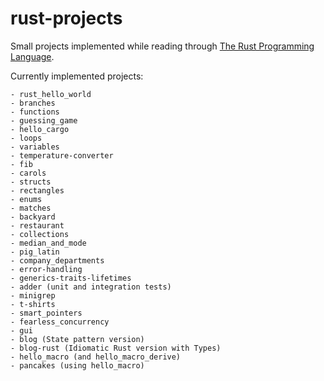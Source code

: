 # rust-projects

Small projects implemented while reading through [The Rust Programming Language](https://doc.rust-lang.org/book/).

Currently implemented projects:

```
- rust_hello_world
- branches
- functions
- guessing_game
- hello_cargo
- loops
- variables
- temperature-converter
- fib
- carols
- structs
- rectangles
- enums
- matches
- backyard
- restaurant
- collections
- median_and_mode
- pig_latin
- company_departments
- error-handling
- generics-traits-lifetimes
- adder (unit and integration tests)
- minigrep
- t-shirts
- smart_pointers
- fearless_concurrency
- gui
- blog (State pattern version)
- blog-rust (Idiomatic Rust version with Types)
- hello_macro (and hello_macro_derive)
- pancakes (using hello_macro)
```
